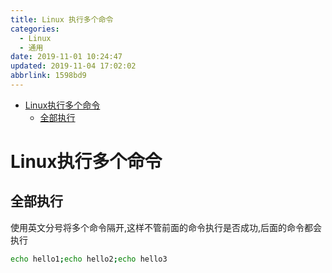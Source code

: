 ```yaml
---
title: Linux 执行多个命令
categories: 
  - Linux
  - 通用
date: 2019-11-01 10:24:47
updated: 2019-11-04 17:02:02
abbrlink: 1598bd9
---
```

- [Linux执行多个命令](/blog/1598bd9/#Linux执行多个命令)
    - [全部执行](/blog/1598bd9/#全部执行)

<!--more-->
<script src="https://cdn.bootcss.com/jquery/3.4.0/jquery.slim.min.js"></script>
<script>$(document).ready(function () {$(".post-body > ul:nth-child(1)").hide();});</script>

<!--end-->
# Linux执行多个命令 #
## 全部执行 ##
使用英文分号将多个命令隔开,这样不管前面的命令执行是否成功,后面的命令都会执行
```bash
echo hello1;echo hello2;echo hello3
```
